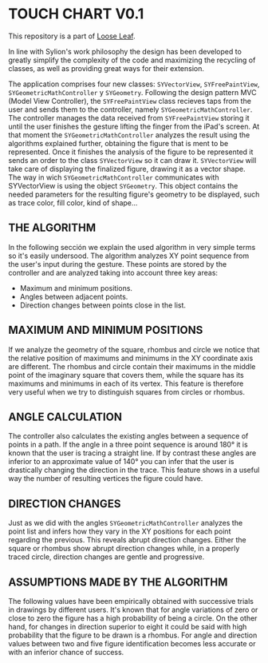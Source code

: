 # TOUCH CHART V0.1

This repository is a part of [Loose Leaf](https://getlooseleaf.com).

In line with Sylion's work philosophy the design has been developed to greatly simplify the complexity of the code and maximizing the recycling of classes, as well as providing great ways for their extension.The application comprises four new classes: `SYVectorView`, `SYFreePaintView`, `SYGeometricMathController` y `SYGeometry`. Following the design pattern MVC (Model View Controller), the `SYFreePaintView` class recieves taps from the user and sends them to the controller, namely `SYGeometricMathController`. The controller manages the data received from `SYFreePaintView` storing it until the user finishes the gesture lifting the finger from the iPad's screen. At that moment the `SYGeometricMathController` analyzes the result using the algorithms explained further, obtaining the figure that is ment to be represented. Once it finishes the analysis of the figure to be represented it sends an order to the class `SYVectorView` so it can draw it. `SYVectorView` will take care of displaying the finalized figure, drawing it as a vector shape. The way in wich `SYGeometricMathController` communicates with SYVectorView is using the object `SYGeometry`. This object contains the needed parameters for the resulting figure's geometry to be displayed, such as trace color, fill color, kind of shape...## THE ALGORITHMIn the following sección we explain the used algorithm in very simple terms so it's easily undersood. The algorithm analyzes XY point sequence from the user's input during the gesture. These points are stored by the controller and are analyzed taking into account three key areas: - Maximum and minimum positions.
- Angles between adjacent points.
- Direction changes between points close in the list.
## MAXIMUM AND MINIMUM POSITIONS
If we analyze the geometry of the square, rhombus and circle we notice that the relative position of maximums and minimums in the XY coordinate axis are different. The rhombus and circle contain their maximums in the middle point of the imaginary square that covers them, while the square has its maximums and minimums in each of its vertex. This feature is therefore very useful when we try to distinguish squares from circles or rhombus.
## ANGLE CALCULATION
The controller also calculates the existing angles between a sequence of points in a path. If the angle in a three point sequence is around 180° it is known that the user is tracing a straight line. If by contrast these angles are inferior to an approximate value of 140° you can infer that the user is drastically changing the direction in the trace. This feature shows in a useful way the number of resulting vertices the figure could have.
## DIRECTION CHANGES
Just as we did with the angles `SYGeometricMathController` analyzes the point list and infers how they vary in the XY positions for each point regarding the previous. This reveals abrupt direction changes. Either the square or rhombus show abrupt direction changes while, in a properly traced circle, direction changes are gentle and progressive.
## ASSUMPTIONS MADE BY THE ALGORITHM
The following values have been empirically obtained with successive trials in drawings by different users. It's known that for angle variations of zero or close to zero the figure has a high probability of being a circle. On the other hand, for changes in direction superior to eight it could be said with high probability that the figure to be drawn is a rhombus. For angle and direction values between two and five figure identification becomes less accurate or with an inferior chance of success.
